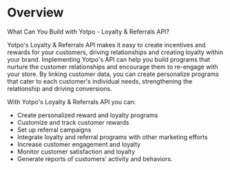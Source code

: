# Overview

What Can You Build with Yotpo - Loyalty & Referrals API?

Yotpo's Loyalty & Referrals API makes it easy to create incentives and rewards for your customers, driving relationships and creating loyalty within your brand. Implementing Yotpo's API can help you build programs that nurture the customer relationships and encourage them to re-engage with your store. By linking customer data, you can create personalize programs that cater to each customer's individual needs, strengthening the relationship and driving conversions.

With Yotpo's Loyalty & Referrals API you can:

- Create personalized reward and loyalty programs
- Customize and track customer rewards
- Set up referral campaigns
- Integrate loyalty and referral programs with other marketing efforts
- Increase customer engagement and loyalty
- Monitor customer satisfaction and loyalty
- Generate reports of customers’ activity and behaviors.
